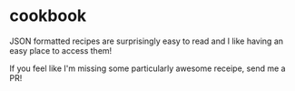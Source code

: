 # cookbook
JSON formatted recipes are surprisingly easy to read and I like having an easy place to access them!

If you feel like I'm missing some particularly awesome receipe, send me a PR!
